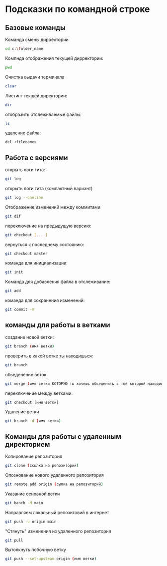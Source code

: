 # Подсказки по командной строке

## Базовые команды

Команда смены дирректории
```sh
cd c:\folder_name
```
Компнда отображения текущей дирректории:
```sh
pwd
```
Очистка выдачи терминала
```sh
clear
```
Листинг текщей директории:
```sh
dir
```
отобразить отслеживаемые файлы:
```sh
ls
```
удаление файла:
```sh
del <filename>
```
## Работа с версиями 

открыть логи гита:
```sh
git log
```
открыть логи гита (компактный вариант)
```sh
git log --oneline
```
Отображение изменений между коммитами
```sh
git dif
```
переключение на предыдущую версию:
```sh
git checkout [....]
```

вернуться к последнему состоянию:
```sh
git checkout master
```
команда для инициализации:
```sh
git init 
```
Команда для добавления файла в отслеживание:
```sh 
git add
```
команда для сохранения изменений:
```sh
git commit -m
```
## команды для работы в ветками

создание новой ветки:
```sh
git branch (имя ветки)
```

проверить в какой ветке ты находишься:
```sh
git branch
```
обьеденение веток:
```sh
git merge (имя ветки КОТОРУЮ ты хочешь обьеденить в той которой находишься на данный момент)
```
переключение между ветками:
```sh
git checkout [имя ветки]
```
Удаление ветки
```sh
git branch -d (имя ветки)
```
## Команды для работы с удаленным директорием

Копирование репозитория
```sh
git clone (ссылка на репозиторий)
```
 Опознование нового удаленного репозитория 
 ```sh
git remote add origin (сылка на репозиторий)
 ```
 Указание основной ветки
 ```sh
git banch -M main
 ```
 Направляем локальный репозитовий в интернет
 ```sh
 git push -u origin main
 ```
 "Стянуть" изменения из удаленного репозитория 
 ```sh
git pull
 ```
Вытолкнуть побочную ветку 
 ```sh
git push --set-upsteam origin (имя ветки)
 ```